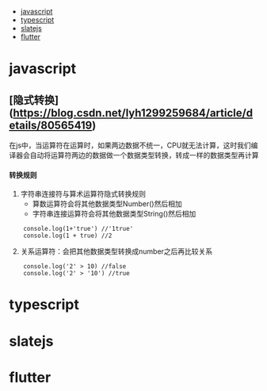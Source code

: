 <!-- START doctoc generated TOC please keep comment here to allow auto update -->
<!-- DON'T EDIT THIS SECTION, INSTEAD RE-RUN doctoc TO UPDATE -->
<!-- **Table of Contents**  *generated with [DocToc](https://github.com/thlorenz/doctoc)* -->

- [javascript](#javascript)
- [typescript](#typescript)
- [slatejs](#slatejs)
- [flutter](#flutter)

<!-- END doctoc generated TOC please keep comment here to allow auto update -->

# javascript

## [隐式转换] (https://blog.csdn.net/lyh1299259684/article/details/80565419)
在js中，当运算符在运算时，如果两边数据不统一，CPU就无法计算，这时我们编译器会自动将运算符两边的数据做一个数据类型转换，转成一样的数据类型再计算

#### 转换规则
1. 字符串连接符与算术运算符隐式转换规则
    - 算数运算符会将其他数据类型Number()然后相加
    - 字符串连接运算符会将其他数据类型String()然后相加
```
    console.log(1+'true') //'1true'  
    console.log(1 + true) //2 
```

2. 关系运算符：会把其他数据类型转换成number之后再比较关系
```
    console.log('2' > 10) //false
    console.log('2' > '10') //true
```



# typescript

# slatejs

# flutter